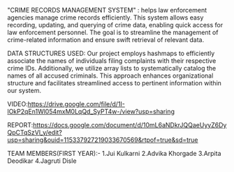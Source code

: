 "CRIME RECORDS MANAGEMENT SYSTEM" : helps law enforcement agencies manage crime records efficiently. This system allows easy recording, updating, and querying of crime data, enabling quick access for law enforcement personnel. The goal is to streamline the management of crime-related information and ensure swift retrieval of relevant data.

DATA STRUCTURES USED: Our project employs hashmaps to efficiently associate the names of individuals filing complaints with their respective crime IDs. Additionally, we utilize array lists to systematically catalog the names of all accused criminals. This approach enhances organizational structure and facilitates streamlined access to pertinent information within our system.

VIDEO:https://drive.google.com/file/d/1I-lOkP2qEn1Wl054mxM0LqQd_SyPT4w-/view?usp=sharing

REPORT:https://docs.google.com/document/d/10mL6aNDkrJQQaeUyyZ6DyQpCTqSzVl_y/edit?usp=sharing&ouid=115337927219033670569&rtpof=true&sd=true

TEAM MEMBERS(FIRST YEAR):- 1.Jui Kulkarni 2.Advika Khorgade 3.Arpita Deodikar 4.Jagruti Disle
